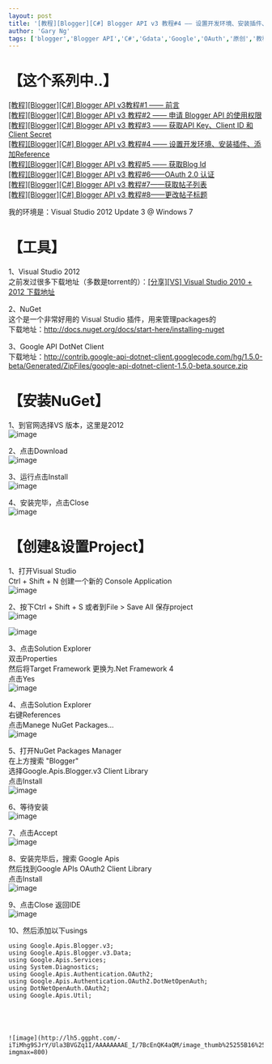 ```yaml
---
layout: post
title: '[教程][Blogger][C#] Blogger API v3 教程#4 —— 设置开发环境、安装插件、添加Reference'
author: 'Gary Ng'
tags: ['blogger','Blogger API','C#','Gdata','Google','OAuth','原创','教程']
---
```


#  【这个系列中..】

[[教程][Blogger][C#] Blogger API v3教程#1 —— 前言](http://garyngzhongbo.blogspot.com/2013/10/bloggerc-blogger-api-v31.html)  
[[教程][Blogger][C#] Blogger API v3 教程#2 —— 申请 Blogger API 的使用权限](http://garyngzhongbo.blogspot.com/2013/10/bloggerc-blogger-api-v3-2-blogger-api.html)  
[[教程][Blogger][C#] Blogger API v3 教程#3 —— 获取API Key、Client ID 和 Client Secret](http://garyngzhongbo.blogspot.com/2013/10/bloggerc-blogger-api-v3-3-api-keyclient.html)  
[[教程][Blogger][C#] Blogger API v3 教程#4 —— 设置开发环境、安装插件、添加Reference](http://garyngzhongbo.blogspot.com/2013/10/bloggerc-blogger-api-v3-4-reference.html)  
[[教程][Blogger][C#] Blogger API v3 教程#5 —— 获取Blog Id](http://garyngzhongbo.blogspot.com/2013/10/bloggerc-blogger-api-v3-5-blog-id.html)  
[[教程][Blogger][C#] Blogger API v3 教程#6——OAuth 2.0 认证](http://garyngzhongbo.blogspot.com/2013/10/bloggerc-blogger-api-v3-6oauth-20.html)  
[[教程][Blogger][C#] Blogger API v3 教程#7——获取帖子列表](http://garyngzhongbo.blogspot.com/2013/10/bloggerc-blogger-api-v3-7.html)  
[[教程][Blogger][C#] Blogger API v3 教程#8——更改帖子标题](http://garyngzhongbo.blogspot.com/2013/10/bloggerc-blogger-api-v3-8.html)  
  
我的环境是：Visual Studio 2012 Update 3 @ Windows 7  


#  【工具】

1、Visual Studio 2012   
之前发过很多下载地址（多数是torrent的）：[[分享][VS] Visual Studio 2010 + 2012 下载地址](http://garyngzhongbo.blogspot.com/2013/06/vsvisual-studio-2010-2012.html)   
    
2、NuGet   
这个是一个非常好用的 Visual Studio 插件，用来管理packages的   
下载地址：<http://docs.nuget.org/docs/start-here/installing-nuget>   
    
3、Google API DotNet Client   
下载地址：<http://contrib.google-api-dotnet-client.googlecode.com/hg/1.5.0-beta/Generated/ZipFiles/google-api-dotnet-client-1.5.0-beta.source.zip>   
  


#  【安装NuGet】

1、到官网选择VS 版本，这里是2012  
![image](http://lh6.ggpht.com/-A9ma6MXVB94/Ula2uAWfhwI/AAAAAAAAE7o/gQvkVo1q3Mg/image_thumb.png?imgmax=800)  
  
2、点击Download  
![image](http://lh5.ggpht.com/-Wxg3HAAk984/Ula2vVEdlrI/AAAAAAAAE74/qBi0iAkLBoo/image_thumb%25255B1%25255D.png?imgmax=800)  
  
3、运行点击Install  
![image](http://lh4.ggpht.com/-3b3Ajl6dv_0/Ula2wrIH-HI/AAAAAAAAE8I/kacgewwW0ug/image_thumb%25255B2%25255D.png?imgmax=800)  
  
4、安装完毕，点击Close  
![image](http://lh6.ggpht.com/-hy0APOgeP98/Ula2x8RAKVI/AAAAAAAAE8Y/ZrzXvrZRjts/image_thumb%25255B3%25255D.png?imgmax=800)  
  


#  【创建&设置Project】

1、打开Visual Studio  
Ctrl + Shift + N 创建一个新的 Console Application  
![image](http://lh5.ggpht.com/-iid6AtjWloE/Ula2zyrTvLI/AAAAAAAAE8o/UCZ0_qtbMxs/image_thumb%25255B4%25255D.png?imgmax=800)  
  
2、按下Ctrl + Shift + S 或者到File > Save All 保存project  
![image](http://lh4.ggpht.com/-88pjTm2lM2o/UldanKFYrOI/AAAAAAAAFDU/6pYbjL_bCys/image_thumb%25255B17%25255D.png?imgmax=800)  
  
![image](http://lh4.ggpht.com/-NTbfz31u5fU/Uldaoc3Hz7I/AAAAAAAAFDk/_ZPbjLm9ZcY/image_thumb%25255B18%25255D.png?imgmax=800)  
  
3、点击Solution Explorer  
双击Properties  
然后将Target Framework 更换为.Net Framework 4  
点击Yes  
![image](http://lh5.ggpht.com/-Rvo0mQ7PU9Y/Uldapyze9iI/AAAAAAAAFD0/I1uKVqA6QF0/image_thumb%25255B19%25255D.png?imgmax=800)  
  
  
4、点击Solution Explorer  
右键References  
点击Manege NuGet Packages…  
![image](http://lh3.ggpht.com/-pkMFHNzLEFc/Ula21OPgXCI/AAAAAAAAE84/fvF-uVqtabY/image_thumb%25255B5%25255D.png?imgmax=800)  
  
  
5、打开NuGet Packages Manager  
在上方搜索 "Blogger"  
选择Google.Apis.Blogger.v3 Client Library  
点击Install  
![image](http://lh3.ggpht.com/-43o-80B9yxE/Ula26gmSAkI/AAAAAAAAE94/5pWwVXSui0A/image_thumb%25255B9%25255D.png?imgmax=800)  
  
6、等待安装  
![image](http://lh3.ggpht.com/-WgUGQKvTffY/Ula27_LJjwI/AAAAAAAAE-I/Fr7vEx_2tOg/image_thumb%25255B11%25255D.png?imgmax=800)  
  
7、点击Accept  
![image](http://lh3.ggpht.com/-1auw0uT7kK0/Ula29LAsv2I/AAAAAAAAE-Y/DjfSmQsoihg/image_thumb%25255B13%25255D.png?imgmax=800)  
  
8、安装完毕后，搜索 Google Apis  
然后找到Google APIs OAuth2 Client Library  
点击Install  
![image](http://lh3.ggpht.com/-uwxr_gcn1vU/Ula2-jrqR1I/AAAAAAAAE-o/irRGTvCk5d0/image_thumb%25255B14%25255D.png?imgmax=800)  
  
9、点击Close 返回IDE  
![image](http://lh6.ggpht.com/-ACYkaxyzJqE/Ula3AKODjMI/AAAAAAAAE-4/BX4SsJq-lIE/image_thumb%25255B15%25255D.png?imgmax=800)  
  
10、然后添加以下usings  

    
    
    using Google.Apis.Blogger.v3;
    using Google.Apis.Blogger.v3.Data;
    using Google.Apis.Services;
    using System.Diagnostics;
    using Google.Apis.Authentication.OAuth2;
    using Google.Apis.Authentication.OAuth2.DotNetOpenAuth;
    using DotNetOpenAuth.OAuth2;
    using Google.Apis.Util;
    
    
     
    
    
    ![image](http://lh5.ggpht.com/-iTiMhg9SJrY/Ula3BVGZq1I/AAAAAAAAE_I/7BcEnQK4aQM/image_thumb%25255B16%25255D.png?imgmax=800)

  
  
  
  
  
  
  

